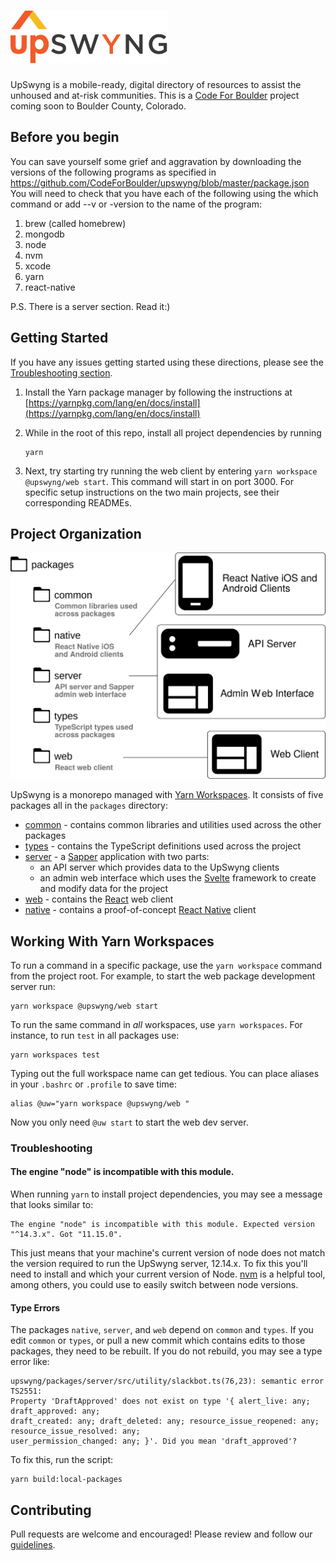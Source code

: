 <h1><img src="./upswyng.svg" alt="UpSwyng" maxWidth="350px" /></h1>

UpSwyng is a mobile-ready, digital directory of resources to assist the unhoused and at-risk communities. This is a [Code For Boulder](https://www.codeforboulder.org) project coming soon to Boulder County, Colorado.

## Before you begin

You can save yourself some grief and aggravation by downloading the versions of the following programs as specified in https://github.com/CodeForBoulder/upswyng/blob/master/package.json
You will need to check that you have each of the following using the which command or add --v or -version to the name of the program:
1. brew (called homebrew)
2. mongodb
3. node
4. nvm
5. xcode
6. yarn
7. react-native

P.S. There is a server section. Read it:)

## Getting Started

If you have any issues getting started using these directions, please see the [Troubleshooting section](#Troubleshooting).

1. Install the Yarn package manager by following the instructions at
   [https://yarnpkg.com/lang/en/docs/install](https://yarnpkg.com/lang/en/docs/install)

2. While in the root of this repo, install all project dependencies by running

   ```console
   yarn
   ```

3. Next, try starting try running the web client by entering `yarn workspace @upswyng/web start`. This command will start in on port 3000. For specific setup instructions on the two main projects, see their corresponding READMEs.

## Project Organization

![Project Organization Diagram](./upswyng-project-layout.svg)

UpSwyng is a monorepo managed with [Yarn Workspaces](https://classic.yarnpkg.com/en/docs/workspaces/). It consists of five
packages all in the `packages` directory:

- [common](https://github.com/CodeForBoulder/upswyng/tree/master/packages/common) - contains common libraries and utilities used across the other packages
- [types](https://github.com/CodeForBoulder/upswyng/tree/master/packages/types) - contains the TypeScript definitions used across the project
- [server](https://github.com/CodeForBoulder/upswyng/tree/master/packages/server) - a [Sapper](https://sapper.svelte.dev/) application with two parts:
  - an API server which provides data to the UpSwyng clients
  - an admin web interface which uses the [Svelte](https://svelte.dev/) framework to create and modify data for the project
- [web](https://github.com/CodeForBoulder/upswyng/tree/master/packages/web) - contains the [React](https://reactjs.org/) web client
- [native](https://github.com/CodeForBoulder/upswyng/tree/master/packages/native) - contains a proof-of-concept [React Native](https://facebook.github.io/react-native/) client

## Working With Yarn Workspaces

To run a command in a specific package, use the `yarn workspace` command from the project root.
For example, to start the web package development server run:

```console
yarn workspace @upswyng/web start
```

To run the same command in _all_ workspaces, use `yarn workspaces`. For instance, to run `test` in all packages use:

```console
yarn workspaces test
```

Typing out the full workspace name can get tedious. You can place aliases in your `.bashrc` or `.profile` to save time:

```console
alias @uw="yarn workspace @upswyng/web "
```

Now you only need `@uw start` to start the web dev server.

### Troubleshooting

#### The engine "node" is incompatible with this module.

When running `yarn` to install project dependencies, you may see a message that looks similar to:

```
The engine "node" is incompatible with this module. Expected version "^14.3.x". Got "11.15.0".
```

This just means that your machine's current version of node does not match the version required to run the UpSwyng server, 12.14.x. To fix this you'll need to install and which your current version of Node. [nvm](https://itnext.io/nvm-the-easiest-way-to-switch-node-js-environments-on-your-machine-in-a-flash-17babb7d5f1b#d594) is a helpful tool, among others, you could use to easily switch between node versions.

#### Type Errors

The packages `native`, `server`, and `web` depend on `common` and `types`. If you edit
`common` or `types`, or pull a new commit which contains edits to those packages, they need to be rebuilt.
If you do not rebuild, you may see a type error like:

```
upswyng/packages/server/src/utility/slackbot.ts(76,23): semantic error TS2551:
Property 'DraftApproved' does not exist on type '{ alert_live: any; draft_approved: any;
draft_created: any; draft_deleted: any; resource_issue_reopened: any; resource_issue_resolved: any;
user_permission_changed: any; }'. Did you mean 'draft_approved'?
```

To fix this, run the script:

```console
yarn build:local-packages
```

## Contributing

Pull requests are welcome and encouraged! Please review and follow our [guidelines](CONTRIBUTING.md).
